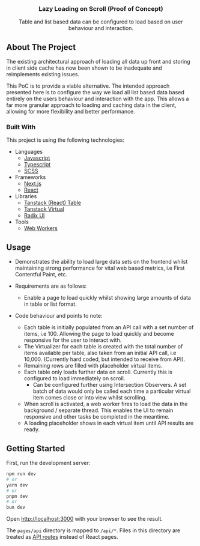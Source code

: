 
<br />
<div align="center" >
  

  <h3 align="center">Lazy Loading on Scroll (Proof of Concept)</h3>

  <p align="center">
    Table and list based data can be configured to load based on user behaviour and interaction.
    <br />
   
  </p>
</div>






<!-- ABOUT THE PROJECT -->
## About The Project




The existing architectural approach of loading all data up front and storing in client side cache has now been shown to be inadequate and reimplements existing issues.

This PoC is to provide a viable alternative.
The intended approach presented here is to configure the way we load all list based data based entirely on the users behaviour and interaction with the app.
This allows a far more granular approach to loading and caching data in the client, allowing for more flexibility and better performance.









### Built With

This project is using the following technologies:


- Languages
  - <a href="https://developer.mozilla.org/en-US/docs/Web/JavaScript">Javascript</a>
  - <a href="https://www.typescriptlang.org/">Typescript</a>
  - <a href="https://sass-lang.com/">SCSS</a>
- Frameworks
  - <a href="https://nextjs.org/">Next.js</a>
  - <a href="https://react.dev/">React</a>
- Libraries
  - <a href="https://tanstack.com/table/latest">Tanstack (React) Table</a>
  - <a href="https://tanstack.com/virtual/latest">Tanstack Virtual</a>
  - <a href="https://www.radix-ui.com/">Radix UI</a>
- Tools
  - <a href="https://developer.mozilla.org/en-US/docs/Web/API/Web_Workers_API/Using_web_workers">Web Workers</a>


  
<!-- USAGE EXAMPLES -->
## Usage

- Demonstrates the ability to load large data sets on the frontend whilst maintaining strong performance for vital web based metrics, i.e First Contentful Paint, etc.

- Requirements are as follows:
   - Enable a page to load quickly whilst showing large amounts of data in table or list format.

- Code behaviour and points to note:
  - Each table is initially populated from an API call with a set number of items, i.e 100.  Allowing the page to load quickly and become responsive for the user to interact with.
  - The Virtualizer for each table is created with the total number of items available per table, also taken from an initial API call, i.e 10,000.  (Currently hard coded, but intended to receive from API).
  - Remaining rows are filled with placeholder virtual items.
  - Each table only loads further data on scroll.  Currently this is configured to load immediately on scroll.
    - Can be configured further using Intersection Observers.  A set batch of data would only be called each time a particular virtual item comes close or into view whilst scrolling.
  - When scroll is activated, a web worker fires to load the data in the background / separate thread.  This enables the UI to remain responsive and other tasks be completed in the meantime.
  - A loading placeholder shows in each virtual item until API results are ready.




<!-- GETTING STARTED -->

## Getting Started

First, run the development server:

```bash
npm run dev
# or
yarn dev
# or
pnpm dev
# or
bun dev
```

Open [http://localhost:3000](http://localhost:3000) with your browser to see the result.



The `pages/api` directory is mapped to `/api/*`. Files in this directory are treated as [API routes](https://nextjs.org/docs/api-routes/introduction) instead of React pages.





 


